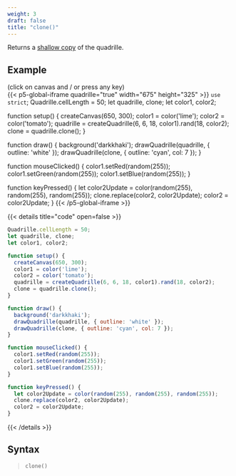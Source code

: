 ```yaml
---
weight: 3
draft: false
title: "clone()"
---
```


Returns a [shallow copy](https://en.wikipedia.org/wiki/Object_copying#Shallow_copy) of the quadrille.

## Example

(click on canvas and / or press any key)\
{{< p5-global-iframe quadrille="true" width="675" height="325" >}}
`use strict`;
Quadrille.cellLength = 50;
let quadrille, clone;
let color1, color2;

function setup() {
  createCanvas(650, 300);
  color1 = color('lime');
  color2 = color('tomato');
  quadrille = createQuadrille(6, 6, 18, color1).rand(18, color2);
  clone = quadrille.clone();
}

function draw() {
  background('darkkhaki');
  drawQuadrille(quadrille, { outline: 'white' });
  drawQuadrille(clone, { outline: 'cyan', col: 7 });
}

function mouseClicked() {
  color1.setRed(random(255));
  color1.setGreen(random(255));
  color1.setBlue(random(255));
}

function keyPressed() {
  let color2Update = color(random(255), random(255), random(255));
  clone.replace(color2, color2Update);
  color2 = color2Update;
}
{{< /p5-global-iframe >}}

{{< details title="code" open=false >}}
```js
Quadrille.cellLength = 50;
let quadrille, clone;
let color1, color2;

function setup() {
  createCanvas(650, 300);
  color1 = color('lime');
  color2 = color('tomato');
  quadrille = createQuadrille(6, 6, 18, color1).rand(18, color2);
  clone = quadrille.clone();
}

function draw() {
  background('darkkhaki');
  drawQuadrille(quadrille, { outline: 'white' });
  drawQuadrille(clone, { outline: 'cyan', col: 7 });
}

function mouseClicked() {
  color1.setRed(random(255));
  color1.setGreen(random(255));
  color1.setBlue(random(255));
}

function keyPressed() {
  let color2Update = color(random(255), random(255), random(255));
  clone.replace(color2, color2Update);
  color2 = color2Update;
}
```
{{< /details >}}

## Syntax

> `clone()`

